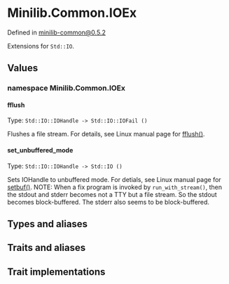 # Minilib.Common.IOEx

Defined in minilib-common@0.5.2

Extensions for `Std::IO`.

## Values

### namespace Minilib.Common.IOEx

#### fflush

Type: `Std::IO::IOHandle -> Std::IO::IOFail ()`

Flushes a file stream.
For details, see Linux manual page for [fflush()](https://man7.org/linux/man-pages/man3/fflush.3.html).

#### set_unbuffered_mode

Type: `Std::IO::IOHandle -> Std::IO ()`

Sets IOHandle to unbuffered mode.
For detials, see Linux manual page for [setbuf()](https://man7.org/linux/man-pages/man3/setbuf.3.html).
NOTE: When a fix program is invoked by `run_with_stream()`,
      then the stdout and stderr becomes not a TTY but a file stream.
      So the stdout becomes block-buffered. The stderr also seems to be block-buffered.

## Types and aliases

## Traits and aliases

## Trait implementations